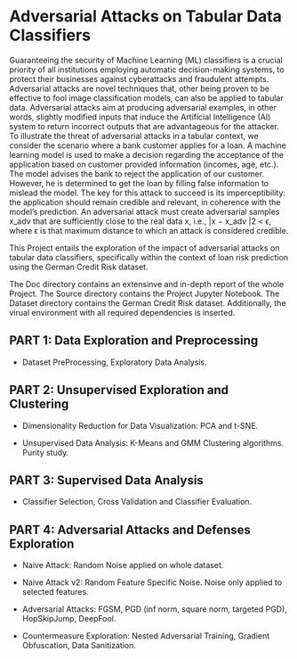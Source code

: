 # Adversarial Attacks on Tabular Data Classifiers

Guaranteeing the security of Machine Learning (ML) classifiers is a crucial priority of all institutions
employing automatic decision-making systems, to protect their businesses against cyberattacks and
fraudulent attempts. Adversarial attacks are novel techniques that, other being proven to be effective
to fool image classification models, can also be applied to tabular data. Adversarial attacks aim
at producing adversarial examples, in other words, slightly modified inputs that induce the Artificial
Intelligence (AI) system to return incorrect outputs that are advantageous for the attacker. To illustrate
the threat of adversarial attacks in a tabular context, we consider the scenario where a bank customer
applies for a loan. A machine learning model is used to make a decision regarding the acceptance of
the application based on customer provided information (incomes, age, etc.). The model advises the
bank to reject the application of our customer. However, he is determined to get the loan by filling
false information to mislead the model. The key for this attack to succeed is its imperceptibility: the
application should remain credible and relevant, in coherence with the model’s prediction. An adversarial attack must create adversarial samples x_adv that are sufficiently close to the
real data x, i.e., |x − x_adv |2 < ϵ, where ϵ is that maximum distance to which an attack is considered
credible.


This Project entails the exploration of the impact of adversarial attacks on tabular data
classifiers, specifically within the context of loan risk prediction using the German Credit Risk dataset.


The Doc directory contains an extensinve and in-depth report of the whole Project.
The Source directory contains the Project Jupyter Notebook.
The Dataset directory contains the German Credit Risk dataset.
Additionally, the virual environment with all required dependencies is inserted.

## PART 1: Data Exploration and Preprocessing

- Dataset PreProcessing, Exploratory Data Analysis.

## PART 2: Unsupervised Exploration and Clustering

- Dimensionality Reduction for Data Visualization: PCA and t-SNE.

- Unsupervised Data Analysis: K-Means and GMM Clustering algorithms. Purity study.

## PART 3: Supervised Data Analysis

- Classifier Selection, Cross Validation and Classifier Evaluation.

## PART 4: Adversarial Attacks and Defenses Exploration

- Naive Attack: Random Noise applied on whole dataset.

- Naive Attack v2: Random Feature Specific Noise. Noise only applied to selected features.

- Adversarial Attacks: FGSM, PGD (inf norm, square norm, targeted PGD), HopSkipJump, DeepFool.

- Countermeasure Exploration: Nested Adversarial Training, Gradient Obfuscation, Data Sanitization.


